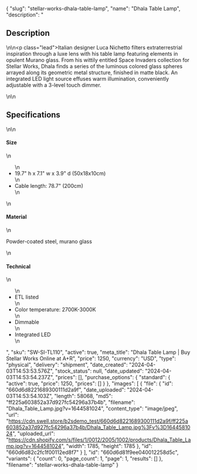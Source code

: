 {
  "slug": "stellar-works-dhala-table-lamp",
  "name": "Dhala Table Lamp",
  "description": "<h2>Description</h2>\n<!-- split -->\n<p class=\"lead\">Italian designer Luca Nichetto filters extraterrestrial inspiration through a luxe lens with his table lamp featuring elements in opulent Murano glass. From his wittily entitled Space Invaders collection for Stellar Works, Dhala finds a series of the luminous colored glass spheres arrayed along its geometric metal structure, finished in matte black. An integrated LED light source effuses warm illumination, conveniently adjustable with a 3-level touch dimmer.</p>\n<!-- split -->\n<h2>Specifications</h2>\n<!-- split -->\n<h4>Size</h4>\n<ul>\n<li>19.7\" h x 7.1\" w x 3.9\" d (50x18x10cm)</li>\n<li>Cable length: 78.7\" (200cm)</li>\n</ul>\n<h4>Material</h4>\n<p>Powder-coated steel, murano glass</p>\n<h4>Technical</h4>\n<ul>\n<li>ETL listed</li>\n<li>Color temperature: 2700K-3000K</li>\n<li>Dimmable</li>\n<li>Integrated LED</li>\n</ul>",
  "sku": "SW-SI-TL110",
  "active": true,
  "meta_title": "Dhala Table Lamp | Buy Stellar Works Online at A+R",
  "price": 1250,
  "currency": "USD",
  "type": "physical",
  "delivery": "shipment",
  "date_created": "2024-04-03T14:53:53.576Z",
  "stock_status": null,
  "date_updated": "2024-04-03T14:53:54.237Z",
  "prices": [],
  "purchase_options": {
    "standard": {
      "active": true,
      "price": 1250,
      "prices": []
    }
  },
  "images": [
    {
      "file": {
        "id": "660d6d8221689300111d2a9f",
        "date_uploaded": "2024-04-03T14:53:54.103Z",
        "length": 58068,
        "md5": "ff225a603852a37d927fc54296a37b4b",
        "filename": "Dhala_Table_Lamp.jpg?v=1644581024",
        "content_type": "image/jpeg",
        "url": "https://cdn.swell.store/b2sdemo_test/660d6d8221689300111d2a9f/ff225a603852a37d927fc54296a37b4b/Dhala_Table_Lamp.jpg%3Fv%3D1644581024",
        "uploaded_url": "https://cdn.shopify.com/s/files/1/0012/2005/1002/products/Dhala_Table_Lamp.jpg?v=1644581024",
        "width": 1785,
        "height": 1785
      },
      "id": "660d6d82c2fc1f00112ed8f7"
    }
  ],
  "id": "660d6d81f9ee040012258d5c",
  "variants": {
    "count": 0,
    "page_count": 1,
    "page": 1,
    "results": []
  },
  "filename": "stellar-works-dhala-table-lamp"
}